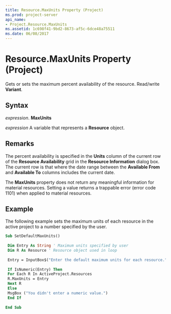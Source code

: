 ```yaml
---
title: Resource.MaxUnits Property (Project)
ms.prod: project-server
api_name:
- Project.Resource.MaxUnits
ms.assetid: 1c698f41-9bd2-8673-af5c-6dce48a75511
ms.date: 06/08/2017
---
```



# Resource.MaxUnits Property (Project)

Gets or sets the maximum percent availability of the resource. Read/write  **Variant**.


## Syntax

 _expression_. **MaxUnits**

 _expression_ A variable that represents a **Resource** object.


## Remarks

The percent availability is specified in the  **Units** column of the current row of the **Resource Availability** grid in the **Resource Information** dialog box. The current row is that where the date range between the **Available From** and **Available To** columns includes the current date.

The  **MaxUnits** property does not return any meaningful information for material resources. Setting a value returns a trappable error (error code 1101) when applied to material resources.


## Example

The following example sets the maximum units of each resource in the active project to a number specified by the user.


```vb
Sub SetDefaultMaxUnits() 
 
 Dim Entry As String ' Maximum units specified by user 
 Dim R As Resource ' Resource object used in loop 
 
 Entry = InputBox$("Enter the default maximum units for each resource.") 
 
 If IsNumeric(Entry) Then 
 For Each R In ActiveProject.Resources 
 R.MaxUnits = Entry 
 Next R 
 Else 
 MsgBox ("You didn't enter a numeric value.") 
 End If 
 
End Sub
```


